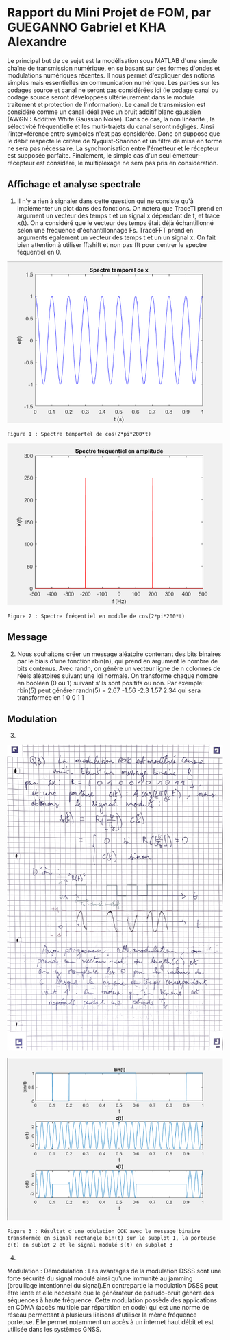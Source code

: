 # Rapport du Mini Projet de FOM, par GUEGANNO Gabriel et KHA Alexandre

Le principal but de ce sujet est la modélisation sous MATLAB d'une simple chaîne de transmission numérique, en se basant sur des formes d'ondes et modulations numériques récentes. 
Il nous permet d'expliquer des notions simples mais essentielles en communication numérique. Les parties sur les codages source et canal ne seront pas considérées ici (le codage canal ou codage source seront développées ultérieurement dans le module traitement et protection de l'information).
Le canal de transmission est considéré comme un canal idéal avec un bruit additif blanc gaussien (AWGN : Additive White Gaussian Noise). Dans ce cas, la non linéarité , la sélectivité fréquentielle et les multi-trajets du canal seront négligés. Ainsi l'inter=férence entre symboles n'est pas considérée. Donc on suppose que le débit respecte le critère de Nyquist-Shannon et un filtre de mise en forme ne sera pas nécessaire.
La synchronisation entre l'émetteur et le récepteur est supposée parfaite. Finalement, le simple cas d'un seul émetteur-récepteur est considéré, le multiplexage ne sera pas pris en considération.

## Affichage et analyse spectrale
1. Il n'y a rien à signaler dans cette question qui ne consiste qu'à implémenter un plot dans des fonctions.
On notera que TraceTI prend en argument un vecteur des temps t et un signal x dépendant de t, et trace x(t). On a considéré que le vecteur des temps était déjà échantillonné selon une fréquence d'échantillonnage Fs.
TraceFFT prend en arguments également un vecteur des temps t et un  un signal x. On fait bien attention à utiliser fftshift et non pas fft pour centrer le spectre féquentiel en 0.

![](Graphes/Q1_Spectre_tempo.png)

    Figure 1 : Spectre temportel de cos(2*pi*200*t)

![](Graphes/Q1_Spectre_freq.png)

    Figure 2 : Spectre fréqentiel en module de cos(2*pi*200*t)
    
## Message
2. Nous souhaitons créer un message aléatoire contenant des bits binaires par le biais d'une fonction rbin(n), qui prend en argument le nombre de bits contenus. Avec randn, on génère un vecteur ligne de n colonnes de réels aléatoires suivant une loi normale. On transforme chaque nombre en booléen (0 ou 1) suivant s'ils sont positifs ou non. Par exemple:
rbin(5) peut générer randn(5) =  2.67 -1.56 -2.3 1.57  2.34  qui sera transformée en  1 0 0 1 1

## Modulation
3. 
 
![](Graphes/Q3_Modulation_OOK.png)

![](Graphes/Q3_Signal_OOK.png)

    Figure 3 : Résultat d'une odulation OOK avec le message binaire transformée en signal rectangle bin(t) sur le subplot 1, la porteuse c(t) en sublot 2 et le signal modulé s(t) en subplot 3

4.
Modulation :
Démodulation :
Les avantages de la modulation DSSS sont une forte sécurité du signal modulé ainsi qu'une immunité au jamming (brouillage intentionnel du signal).En contrepartie la modulation DSSS peut être lente et elle nécessite que le générateur de pseudo-bruit génère des séquences à haute fréquence. 
Cette modulation possède des applications en CDMA (accès multiple par répartition en code) qui est une norme de réseau permettant à plusieurs liaisons d'utiliser la même fréquence porteuse. Elle permet notamment un accès à un internet haut débit et est utilisée dans les systèmes GNSS.
